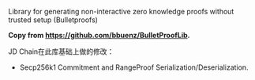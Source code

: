 Library for generating non-interactive zero knowledge proofs without trusted setup (Bulletproofs)

**Copy from https://github.com/bbuenz/BulletProofLib.**

JD Chain在此库基础上做的修改：
- Secp256k1 Commitment and RangeProof Serialization/Deserialization.